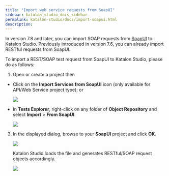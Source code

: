 ```yaml
---
title: "Import web service requests from SoapUI"
sidebar: katalon_studio_docs_sidebar
permalink: katalon-studio/docs/import-soapui.html
description: 
---
```


In version 7.8 and later, you can import SOAP requests from [SoapUI](https://www.soapui.org/getting-started/) to Katalon Studio. Previously introduced in version 7.6, you can already import RESTful requests from SoapUI.

To import a REST/SOAP test request from SoapUI to Katalon Studio, please do as follows:

1. Open or create a project then

* Click on the **Import Services from SoapUI** icon (only available for API/Web Service project type); or

   <img src="https://github.com/katalon-studio/docs-images/raw/master/katalon-studio/docs/import-soapui/icon.png">

* In **Tests Explorer**, right-click on any folder of **Object Repository** and select **Import** > **From SoapUI**.

   <img src="https://github.com/katalon-studio/docs-images/raw/master/katalon-studio/docs/import-soapui/rightclick.png">

3. In the displayed dialog, browse to your **SoapUI** project and click **OK**.

   <img src="https://github.com/katalon-studio/docs-images/raw/master/katalon-studio/docs/import-soapui/soapui.png">

   Katalon Studio loads the file and generates RESTful/SOAP request objects accordingly.

   <img src="https://github.com/katalon-studio/docs-images/raw/master/katalon-studio/docs/import-soapui/imported.png">